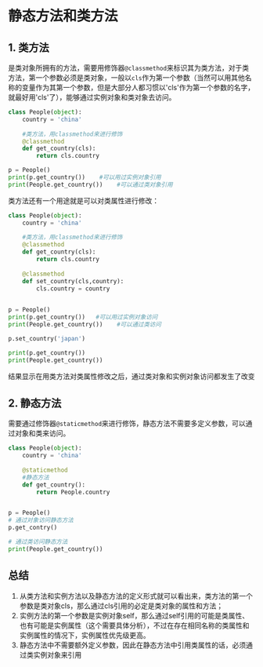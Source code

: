 # 静态方法和类方法



## 1. 类方法

是类对象所拥有的方法，需要用修饰器`@classmethod`来标识其为类方法，对于类方法，第一个参数必须是类对象，一般以`cls`作为第一个参数（当然可以用其他名称的变量作为其第一个参数，但是大部分人都习惯以'cls'作为第一个参数的名字，就最好用'cls'了），能够通过实例对象和类对象去访问。

```python
class People(object):
    country = 'china'
    
    #类方法，用classmethod来进行修饰
    @classmethod
    def get_country(cls):
        return cls.country

p = People()
print(p.get_country())    #可以用过实例对象引用
print(People.get_country())    #可以通过类对象引用

```

类方法还有一个用途就是可以对类属性进行修改：

```python
class People(object):
    country = 'china'
    
    #类方法，用classmethod来进行修饰
    @classmethod
    def get_country(cls):
        return cls.country
        
    @classmethod
    def set_country(cls,country):
        cls.country = country
        

p = People()
print(p.get_country())   #可以用过实例对象访问
print(People.get_country())    #可以通过类访问

p.set_country('japan')   

print(p.get_country())
print(People.get_country())
```

结果显示在用类方法对类属性修改之后，通过类对象和实例对象访问都发生了改变


## 2. 静态方法

需要通过修饰器`@staticmethod`来进行修饰，静态方法不需要多定义参数，可以通过对象和类来访问。

```python
class People(object):
    country = 'china'
    
    @staticmethod
    #静态方法
    def get_country():
        return People.country


p = People()
# 通过对象访问静态方法
p.get_contry()

# 通过类访问静态方法
print(People.get_country())
```

## 总结
1. 从类方法和实例方法以及静态方法的定义形式就可以看出来，类方法的第一个参数是类对象cls，那么通过cls引用的必定是类对象的属性和方法；
2. 实例方法的第一个参数是实例对象self，那么通过self引用的可能是类属性、也有可能是实例属性（这个需要具体分析），不过在存在相同名称的类属性和实例属性的情况下，实例属性优先级更高。
3. 静态方法中不需要额外定义参数，因此在静态方法中引用类属性的话，必须通过类实例对象来引用
